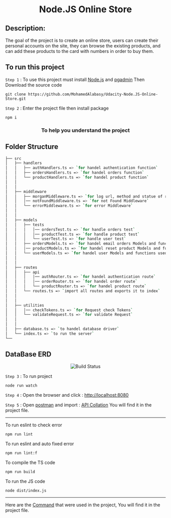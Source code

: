 <h1 align="center">Node.JS Online Store</h1>

## Description:

The goal of the project is to create an online store, users can create their personal accounts on the site, they can browse the existing products, and can add these products to the card with numbers in order to buy them.

## To run this project

`Step 1` : To use this project must install [Node.js](https://nodejs.org/en/) and [pgadmin](https://www.pgadmin.org/download/) Then Download the source code

```
git clone https://github.com/MohamedAlabasy/Udacity-Node.JS-Online-Store.git
```

`Step 2` : Enter the project file then install package

```
npm i
```

<h3 align="center">To help you understand the project</h3>

## Folder Structure

```bash
├── src
│   ├── handlers
│   │   ├── authHandlers.ts => `for handel authentication function`
│   │   ├── ordersHandlers.ts => `for handel orders function`
│   │   └── productHandlers.ts => `for handel product function`
│   │
│   │
│   ├── middleware
│   │   ├── morganMiddleware.ts => `for log url, method and statue of requests`
│   │   │── notFoundMiddleware.ts => `for not Found Middleware`
│   │   └── errorMiddleware.ts => `for error Middleware`
│   │
│   │
│   ├── models
│   │   ├── tests
│   │   │   │── ordersTest.ts => `for handle orders test`
│   │   │   │── productTest.ts => `for handle product test`
│   │   │   └── userTest.ts => `for handle user test`
│   │   ├── ordersModels.ts => `for handel email orders Models and functions used in handler`
│   │   │── productModels.ts => `for handel reset product Models and functions used in handler`
│   │   └── userModels.ts => `for handel user Models and functions used in handler`
│   │
│   │
│   ├── routes
│   │   ├── api
│   │   │   │── authRouter.ts => `for handel authentication route`
│   │   │   │── orderRouter.ts => `for handel order route`
│   │   │   └── productRouter.ts => `for handel product route`
│   │   └── routes.ts => `import all routes and exports it to index`
│   │
│   │
│   ├── utilities
│   │   │── checkTokens.ts => `for Request check Tokens`
│   │   └── validateRequest.ts => `for validate Request`
│   │
│   │
│   ├── database.ts => `to handel database driver`
│   └── index.ts => `to run the server`
└──
```

## DataBase ERD

<p align="center">
   <img src="https://user-images.githubusercontent.com/93389016/179023965-33ba66fa-e4ff-4b53-8025-380c0dec9114.jpg" alt="Build Status">

`Step 3` : To run project

```
node run watch
```

`Step 4` : Open the browser and click : [http://localhost:8080](http://localhost:8080)

`Step 5` : Open [postman](https://www.postman.com/downloads/) and import : [API Collation](https://github.com/MohamedAlabasy/Udacity-Node.JS-Online-Store/blob/main/api_collection.json) You will find it in the project file.

<hr>
To run eslint to check error

```
npm run lint
```

To run eslint and auto fixed error

```
npm run lint:f
```

To compile the TS code

```
npm run build
```

To run the JS code

```
node dist/index.js
```

<hr>

Here are the [Command](https://github.com/MohamedAlabasy/Udacity-Node.JS-Online-Store/blob/main/command.txt) that were used in the project, You will find it in the project file.
